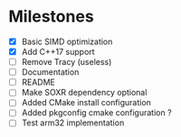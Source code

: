 # Milestones
- [x] Basic SIMD optimization
- [x] Add C++17 support
- [ ] Remove Tracy (useless)
- [ ] Documentation
- [ ] README
- [ ] Make SOXR dependency optional
- [ ] Added CMake install configuration
- [ ] Added pkgconfig cmake configuration ?
- [ ] Test arm32 implementation